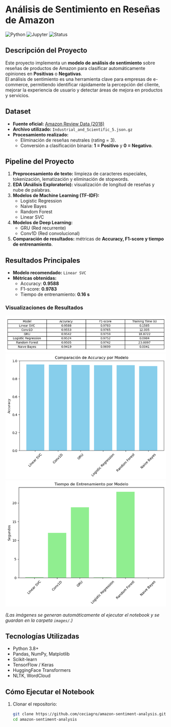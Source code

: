 # Análisis de Sentimiento en Reseñas de Amazon  
![Python](https://img.shields.io/badge/Python-3.8%2B-blue) 
![Jupyter](https://img.shields.io/badge/Jupyter-Notebook-orange)
![Status](https://img.shields.io/badge/Status-Completed-brightgreen)

## Descripción del Proyecto
Este proyecto implementa un **modelo de análisis de sentimiento** sobre reseñas de productos de Amazon 
para clasificar automáticamente opiniones en **Positivas** o **Negativas**.  
El análisis de sentimiento es una herramienta clave para empresas de e-commerce, 
permitiendo identificar rápidamente la percepción del cliente, mejorar la experiencia de usuario 
y detectar áreas de mejora en productos y servicios.

## Dataset
- **Fuente oficial:** [Amazon Review Data (2018)](https://nijianmo.github.io/amazon/index.html)
- **Archivo utilizado:** `Industrial_and_Scientific_5.json.gz`
- **Procesamiento realizado:**
  - Eliminación de reseñas neutrales (rating = 3).
  - Conversión a clasificación binaria: **1 = Positivo** y **0 = Negativo**.

## Pipeline del Proyecto
1. **Preprocesamiento de texto:** limpieza de caracteres especiales, tokenización, lematización y eliminación de stopwords.  
2. **EDA (Análisis Exploratorio):** visualización de longitud de reseñas y nube de palabras.  
3. **Modelos de Machine Learning (TF-IDF):**
   - Logistic Regression  
   - Naive Bayes  
   - Random Forest  
   - Linear SVC  
4. **Modelos de Deep Learning:**
   - GRU (Red recurrente)  
   - Conv1D (Red convolucional)  
5. **Comparación de resultados:** métricas de **Accuracy, F1-score y tiempo de entrenamiento**.

## Resultados Principales
- **Modelo recomendado:** `Linear SVC`  
- **Métricas obtenidas:**
  - Accuracy: **0.9588**
  - F1-score: **0.9783**
  - Tiempo de entrenamiento: **0.16 s**

### Visualizaciones de Resultados
![Tabla comparativa de modelos](images/resultados_modelos.png)  
![Gráfico de accuracy](images/comparacion_modelos_accuracy.png)  
![Gráfico de tiempo](images/comparacion_modelos_tiempo.png)

*(Las imágenes se generan automáticamente al ejecutar el notebook y se guardan en la carpeta `images/`.)*

## Tecnologías Utilizadas
- Python 3.8+
- Pandas, NumPy, Matplotlib
- Scikit-learn
- TensorFlow / Keras
- HuggingFace Transformers
- NLTK, WordCloud

## Cómo Ejecutar el Notebook
1. Clonar el repositorio:
   ```bash
   git clone https://github.com/ceciagro/amazon-sentiment-analysis.git
   cd amazon-sentiment-analysis

